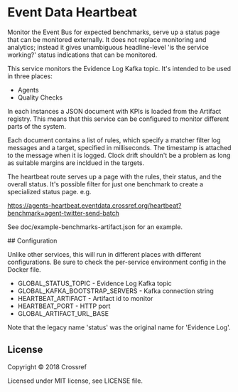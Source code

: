 # Event Data Heartbeat

Monitor the Event Bus for expected benchmarks, serve up a status page that can be monitored externally. It does not replace monitoring and analytics; instead it gives unambiguous headline-level 'is the service working?' status indications that can be monitored. 

This service monitors the Evidence Log Kafka topic. It's intended to be used in three places:

 - Agents
 - Quality Checks

In each instances a JSON document with KPIs is loaded from the Artifact registry. This means that this service can be configured to monitor different parts of the system. 

Each document contains a list of rules, which specify a matcher filter log messages and a target, specified in milliseconds. The timestamp is attached to the message when it is logged. Clock drift shouldn't be a problem as long as suitable margins are incldued in the targets.

The heartbeat route serves up a page with the rules, their status, and the overall status. It's possible filter for just one benchmark to create a specialized status page. e.g.

  https://agents-heartbeat.eventdata.crossref.org/heartbeat?benchmark=agent-twitter-send-batch

See doc/example-benchmarks-artifact.json for an example.

## Configuration

Unlike other services, this will run in different places with different configurations. Be sure to check the per-service environment config in the Docker file.

 - GLOBAL_STATUS_TOPIC - Evidence Log Kafka topic
 - GLOBAL_KAFKA_BOOTSTRAP_SERVERS - Kafka connection string
 - HEARTBEAT_ARTIFACT - Artifact id to monitor
 - HEARTBEAT_PORT - HTTP port
 - GLOBAL_ARTIFACT_URL_BASE

Note that the legacy name 'status' was the original name for 'Evidence Log'.

## License

Copyright © 2018 Crossref

Licensed under MIT license, see LICENSE file.